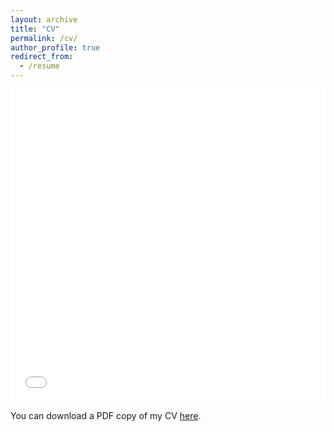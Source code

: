 ```yaml
---
layout: archive
title: "CV"
permalink: /cv/
author_profile: true
redirect_from:
  - /resume
---
```


<iframe src="/files/pdf/CV_Job_market_2023_July.pdf" width="100%" height="500" frameborder="no" border="0" marginwidth="0" marginheight="0"></iframe>

You can download a PDF copy of my CV [here](/files/pdf/CV_Job_market_2023_July.pdf).
